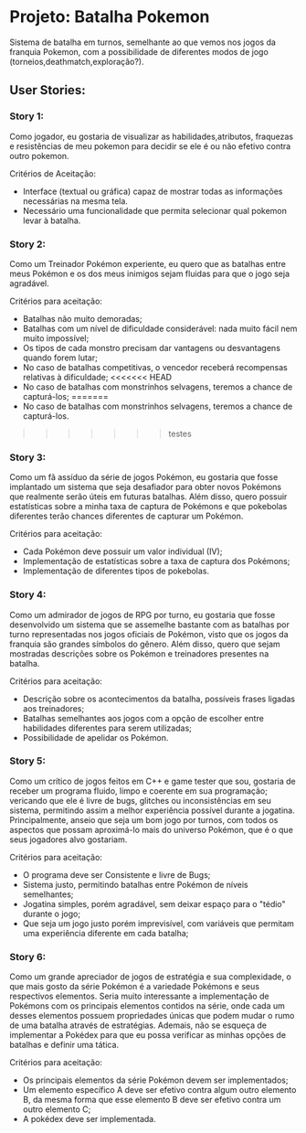 
# Projeto: Batalha Pokemon

Sistema de batalha em turnos, semelhante ao que vemos nos jogos da franquia Pokemon, com a possibilidade de diferentes
modos de jogo (torneios,deathmatch,exploração?).

## User Stories:

### Story 1:

Como jogador, eu gostaria de visualizar as habilidades,atributos, fraquezas e resistências de meu pokemon
para decidir se ele é ou não efetivo contra outro pokemon.

Critérios de Aceitação:

- Interface (textual ou gráfica) capaz de mostrar todas as informações necessárias na mesma tela.
- Necessário uma funcionalidade que permita selecionar qual pokemon levar à batalha.

### Story 2:

Como um Treinador Pokémon experiente, eu quero que as batalhas entre meus Pokémon e os dos meus inimigos sejam fluidas para que o jogo seja agradável.

Critérios para aceitação:

 - Batalhas não muito demoradas;
 - Batalhas com um nível de dificuldade considerável: nada muito fácil nem muito impossível;
 - Os tipos de cada monstro precisam dar vantagens ou desvantagens quando forem lutar;
 - No caso de batalhas competitivas, o vencedor receberá recompensas relativas à dificuldade;
<<<<<<< HEAD
 - No caso de batalhas com monstrinhos selvagens, teremos a chance de capturá-los;
=======
 - No caso de batalhas com monstrinhos selvagens, teremos a chance de capturá-los.
>>>>>>> testes

 ### Story 3:

Como um fã assíduo da série de jogos Pokémon, eu gostaria que fosse implantado um sistema que seja desafiador para obter novos Pokémons que realmente serão úteis em futuras batalhas. Além disso, quero possuir estatísticas sobre a minha taxa de captura de Pokémons e que pokebolas diferentes terão chances diferentes de capturar um Pokémon.

Critérios para aceitação:

 - Cada Pokémon deve possuir um valor individual (IV);
 - Implementação de estatísticas sobre a taxa de captura dos Pokémons;
 - Implementação de diferentes tipos de pokebolas.

 ### Story 4:

Como um admirador de jogos de RPG por turno, eu gostaria que fosse desenvolvido um sistema que se assemelhe bastante com as batalhas por turno representadas nos jogos oficiais de Pokémon, visto que os jogos da franquia são grandes símbolos do gênero. Além disso, quero que sejam mostradas descrições sobre os Pokémon e treinadores presentes na batalha.

Critérios para aceitação:

- Descrição sobre os acontecimentos da batalha, possíveis frases ligadas aos treinadores;
- Batalhas semelhantes aos jogos com a opção de escolher entre habilidades diferentes para serem utilizadas;
- Possibilidade de apelidar os Pokémon.

 ### Story 5:

Como um crítico de jogos feitos em C++ e game tester que sou, gostaria de receber um programa fluido, limpo e coerente em sua programação; vericando que ele é livre de bugs, glitches ou inconsistências em seu sistema, permitindo assim a melhor experiência possível durante a jogatina. Principalmente, anseio que seja um bom jogo por turnos, com todos os aspectos que possam aproximá-lo mais do universo Pokémon, que é o que seus jogadores alvo gostariam.

 Critérios para aceitação:

 - O programa deve ser Consistente e livre de Bugs;
 - Sistema justo, permitindo batalhas entre Pokémon de níveis semelhantes;
 - Jogatina simples, porém agradável, sem deixar espaço para o "tédio" durante o jogo;
 - Que seja um jogo justo porém imprevisível, com variáveis que permitam uma experiência diferente em cada batalha;

 ### Story 6:

 Como um grande apreciador de jogos de estratégia e sua complexidade, o que mais gosto da série Pokémon é a variedade Pokémons e seus respectivos elementos. Seria muito interessante a implementação de Pokémons com os principais elementos contidos na série, onde cada um desses elementos possuem propriedades únicas que podem mudar o rumo de uma batalha através de estratégias. Ademais, não se esqueça de implementar a Pokédex para que eu possa verificar as minhas opções de batalhas e definir uma tática.

  Critérios para aceitação:

  - Os principais elementos da série Pokémon devem ser implementados;
  - Um elemento específico A deve ser efetivo contra algum outro elemento B, da mesma forma que esse elemento B deve ser efetivo contra um outro elemento C;
  - A pokédex deve ser implementada.
